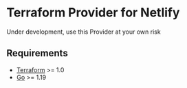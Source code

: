 # Terraform Provider for Netlify

Under development, use this Provider at your own risk

## Requirements

- [Terraform](https://developer.hashicorp.com/terraform/downloads) >= 1.0
- [Go](https://golang.org/doc/install) >= 1.19

